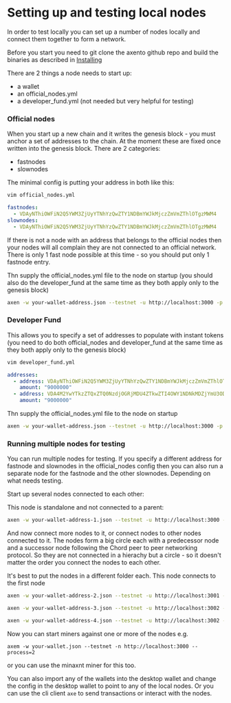 # Setting up and testing local nodes

In order to test locally you can set up a number of nodes locally and connect them together to form a network.

Before you start you need to git clone the axento github repo and build the binaries as described in [Installing](/using-the-cli/install.md)

There are 2 things a node needs to start up:

* a wallet
* an official_nodes.yml
* a developer_fund.yml (not needed but very helpful for testing)

### Official nodes

When you start up a new chain and it writes the genesis block - you must anchor a set of addresses to the chain. At the moment these are fixed once written into the genesis block. There are 2 categories:

* fastnodes
* slownodes

The minimal config is putting your address in both like this:

```bash
vim official_nodes.yml
```

```yaml
fastnodes:
  - VDAyNThiOWFiN2Q5YWM3ZjUyYTNhYzQwZTY1NDBmYWJkMjczZmVmZThlOTgzMWM4
slownodes:
  - VDAyNThiOWFiN2Q5YWM3ZjUyYTNhYzQwZTY1NDBmYWJkMjczZmVmZThlOTgzMWM4
```

If there is not a node with an address that belongs to the official nodes then your nodes will all complain they are not connected to an official network. There is only 1 fast node possible at this time - so you should put only 1 fastnode entry.

Thn supply the official_nodes.yml file to the node on startup (you should also do the developer_fund at the same time as they both apply only to the genesis block)

```bash
axen -w your-wallet-address.json --testnet -u http://localhost:3000 -p 3000 -d my_db.sqlite3 --official-nodes=./official_nodes.yml --developer-fund=./developer_fund.yml
```

### Developer Fund

This allows you to specify a set of addresses to populate with instant tokens (you need to do both official_nodes and developer_fund at the same time as they both apply only to the genesis block)

```bash
vim developer_fund.yml
```

```yaml
addresses:
  - address: VDAyNThiOWFiN2Q5YWM3ZjUyYTNhYzQwZTY1NDBmYWJkMjczZmVmZThlOTgzMWM4
    amount: "9000000"
  - address: VDA4M2YwYTkzZTQxZTQ0NzdjOGRjMDU4ZTkwZTI4OWY1NDNkMDZjYmU3ODQyM2Rk
    amount: "9000000"
```
Thn supply the official_nodes.yml file to the node on startup

```bash
axen -w your-wallet-address.json --testnet -u http://localhost:3000 -p 3000 -d my_db.sqlite3 --official-nodes=./official_nodes.yml --developer-fund=./developer_fund.yml
```

### Running multiple nodes for testing

You can run multiple nodes for testing. If you specify a different address for fastnode and slownodes in the official_nodes config then you can also run a separate node for the fastnode and the other slownodes. Depending on what needs testing.

Start up several nodes connected to each other:

This node is standalone and not connected to a parent:

```bash
axen -w your-wallet-address-1.json --testnet -u http://localhost:3000 -p 3000 -d my_db_1.sqlite3
```

And now connect more nodes to it, or connect nodes to other nodes connected to it. The nodes form a big circle each with a predecessor node and a successor node following the Chord peer to peer networking protocol. So they are not connected in a hierachy but a circle - so it doesn't matter the order you connect the nodes to each other. 

It's best to put the nodes in a different folder each. This node connects to the first node

```bash
axen -w your-wallet-address-2.json --testnet -u http://localhost:3001 -p 3001 -d my_db_2.sqlite3 -n http://localhost:3000
```

```bash
axen -w your-wallet-address-3.json --testnet -u http://localhost:3002 -p 3002 -d my_db_2.sqlite3 -n http://localhost:3000
```

```bash
axen -w your-wallet-address-4.json --testnet -u http://localhost:3002 -p 3002 -d my_db_2.sqlite3 -n http://localhost:3000
```

Now you can start miners against one or more of the nodes e.g.

```
axem -w your-wallet.json --testnet -n http://localhost:3000 --process=2
```

or you can use the minaxnt miner for this too.

You can also import any of the wallets into the desktop wallet and change the config in the desktop wallet to point to any of the local nodes. Or you can use the cli client `axe` to send transactions or interact with the nodes.



